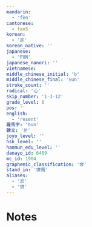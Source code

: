 ```yaml
---
mandarin:
  - 'fèn'
cantonese:
  - fan5
korean:
  - '분'
korean_native: ''
japanese:
  - 'FUN'
japanese_nanori: ''
vietnamese:
middle_chinese_initial: 'b'
middle_chinese_final: 'ɨun'
stroke_count: ''
radical: '心'
skip_number: '1-3-12'
grade_level: 6
pos: ''
english:
  - 'resent'
羅馬字: 'bun'
韓文: '분'
joyo_level: ''
hsk_level: ''
hanmun_edu_level: ''
danayo_id: 6469
mc_id: 1904
graphemic_classification: '奔'
stand_in: '憤慨'
aliases:
  - '忿'
  - '愤'
---
```


# Notes
